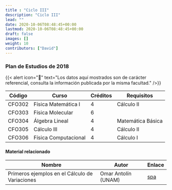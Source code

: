 ```yaml
---
title : "Ciclo III"
description: "Ciclo III"
lead: ""
date: 2020-10-06T08:48:45+00:00
lastmod: 2020-10-06T08:48:45+00:00
draft: false
images: []
weight: 10
contributors: ["David"]
---
```


### Plan de Estudios de 2018

{{< alert icon="🚨" text="Los datos aquí mostrados son de carácter referencial, consulta la información publicada por la misma facultad." />}}

| Código | Curso                | Créditos | Requisitos        |
| ------ | -------------------- | -------- | ----------------- |
| CFO302 | Física Matemática I  | 4        | Cálculo II        |
| CFO303 | Física Molecular     | 6        |                   |
| CFO304 | Álgebra Lineal       | 4        | Matemática Básica |
| CFO305 | Cálculo III          | 4        | Cálculo II        |
| CFO306 | Física Computacional | 4        | Cálculo I         |

#### Material relacionado

|Nombre|Autor|Enlace|
|------|-----|------|
|Primeros ejemplos en el Cálculo de Variaciones|Omar Antolín (UNAM)|[spa](https://www.youtube.com/watch?v=VTL54y_2-BY)|
